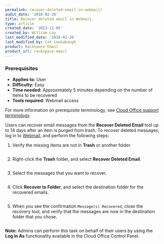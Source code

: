 ```yaml
---
permalink: recover-deleted-email-in-webmail/
audit_date: '2018-02-26'
title: Recover deleted email in Webmail
type: article
created_date: '2013-11-05'
created_by: William Loy
last_modified_date: '2018-02-26'
last_modified_by: Cat Lookabaugh
product: Rackspace Email
product_url: rackspace-email
---
```


### Prerequisites

- **Applies to:** User
- **Difficulty:** Easy
- **Time needed:** Approximately 5 minutes depending on the number of items to be recovered
- **Tools required:**  Webmail access

For more information on prerequisite terminology, see [Cloud Office support terminology](/how-to/cloud-office-support-terminology).

Users can recover email messages from the **Recover Deleted Email** tool up to 14 days after an item is purged from trash. To recover deleted messages, log in to [Webmail](https://apps.rackspace.com), and perform the following steps:

1. Verify the missing items are not in **Trash** or another folder.

    <img src="{% asset_path rackspace-email/recover-deleted-email-in-webmail/no_trash.png %}" alt="" />

1. Right-click the **Trash** folder, and select **Recover Deleted Email**.

    <img src="{% asset_path rackspace-email/recover-deleted-email-in-webmail/recover_deleted_email.png %}" alt="" />

2. Select the messages that you want to recover.

    <img src="{% asset_path rackspace-email/recover-deleted-email-in-webmail/select_to_recover.png %}" alt="" />

3. Click **Recover to Folder**, and select the destination folder for the recovered emails.

    <img src="{% asset_path rackspace-email/recover-deleted-email-in-webmail/recover_to_folder.png %}" alt="" />

4. When you see the confirmation ``Message(s) Recovered``, close the recovery tool, and verify that the messages are now in the destination folder that you chose.

   <img src="{% asset_path rackspace-email/recover-deleted-email-in-webmail/inbox_recovered.png %}" alt="" />

**Note:** Admins can perform this task on behalf of their users by using the **Log In As**
functionality available in the Cloud Office Control Panel.
